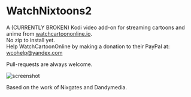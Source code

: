# WatchNixtoons2

A (CURRENTLY BROKEN) Kodi video add-on for streaming cartoons and anime from [watchcartoononline.io](https://www.watchcartoononline.io).  
No zip to install yet.  
Help WatchCartoonOnline by making a donation to their PayPal at: wcohelp@yandex.com

Pull-requests are always welcome.

![screenshot](https://images2.imgbox.com/ed/3a/u1ElBst4_o.png)

Based on the work of Nixgates and Dandymedia.
